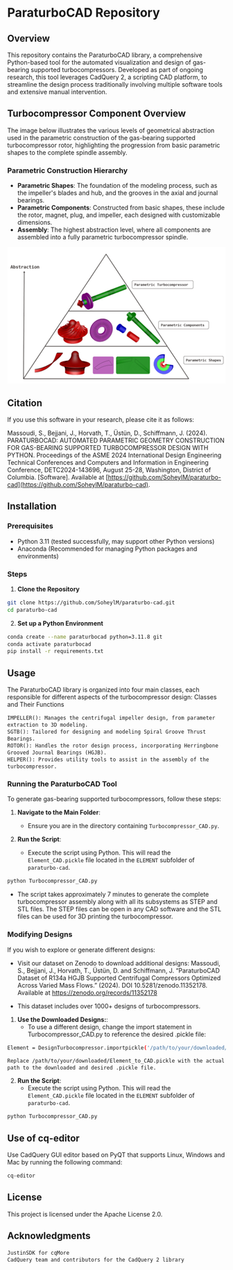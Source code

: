 # ParaturboCAD Repository

## Overview
This repository contains the ParaturboCAD library, a comprehensive Python-based tool for the automated visualization and design of gas-bearing supported turbocompressors. Developed as part of ongoing research, this tool leverages CadQuery 2, a scripting CAD platform, to streamline the design process traditionally involving multiple software tools and extensive manual intervention.

## Turbocompressor Component Overview

The image below illustrates the various levels of geometrical abstraction used in the parametric construction of the gas-bearing supported turbocompressor rotor, highlighting the progression from basic parametric shapes to the complete spindle assembly.

### Parametric Construction Hierarchy

- **Parametric Shapes**: The foundation of the modeling process, such as the impeller's blades and hub, and the grooves in the axial and journal bearings.
- **Parametric Components**: Constructed from basic shapes, these include the rotor, magnet, plug, and impeller, each designed with customizable dimensions.
- **Assembly**: The highest abstraction level, where all components are assembled into a fully parametric turbocompressor spindle.

![Turbocompressor Assembly Overview](images/paraturbocad_abstraction.jpg "Turbocompressor Assembly Overview")


## Citation
If you use this software in your research, please cite it as follows:

Massoudi, S., Bejjani, J., Horvath, T., Üstün, D., Schiffmann, J. (2024). PARATURBOCAD: AUTOMATED PARAMETRIC GEOMETRY CONSTRUCTION FOR GAS-BEARING SUPPORTED TURBOCOMPRESSOR DESIGN WITH PYTHON. Proceedings of the ASME 2024 International Design Engineering Technical Conferences and Computers and Information in Engineering Conference, DETC2024-143696, August 25-28, Washington, District of Columbia. [Software]. Available at [https://github.com/SoheylM/paraturbo-cad](https://github.com/SoheylM/paraturbo-cad).

## Installation

### Prerequisites
- Python 3.11 (tested successfully, may support other Python versions)
- Anaconda (Recommended for managing Python packages and environments)

### Steps
1. **Clone the Repository**
```bash
git clone https://github.com/SoheylM/paraturbo-cad.git
cd paraturbo-cad
```


2. **Set up a Python Environment**
```bash
conda create --name paraturbocad python=3.11.8 git
conda activate paraturbocad
pip install -r requirements.txt
```

## Usage

The ParaturboCAD library is organized into four main classes, each responsible for different aspects of the turbocompressor design:
Classes and Their Functions

    IMPELLER(): Manages the centrifugal impeller design, from parameter extraction to 3D modeling.
    SGTB(): Tailored for designing and modeling Spiral Groove Thrust Bearings.
    ROTOR(): Handles the rotor design process, incorporating Herringbone Grooved Journal Bearings (HGJB).
    HELPER(): Provides utility tools to assist in the assembly of the turbocompressor.

### Running the ParaturboCAD Tool
To generate gas-bearing supported turbocompressors, follow these steps:

1. **Navigate to the Main Folder**:
   - Ensure you are in the directory containing `Turbocompressor_CAD.py`.

2. **Run the Script**:
   - Execute the script using Python. This will read the `Element_CAD.pickle` file located in the `ELEMENT` subfolder of `paraturbo-cad`.
```bash
python Turbocompressor_CAD.py
```

   - The script takes approximately 7 minutes to generate the complete turbocompressor assembly along with all its subsystems as STEP and STL files. 
   The STEP files can be open in any CAD software and the STL files can be used for 3D printing the turbocompressor.

### Modifying Designs

If you wish to explore or generate different designs:

- Visit our dataset on Zenodo to download additional designs:
    Massoudi, S., Bejjani, J., Horvath, T., Üstün, D. and Schiffmann, J. “ParaturboCAD Dataset of R134a HGJB Supported Centrifugal Compressors Optimized Across Varied Mass Flows.” (2024). DOI 10.5281/zenodo.11352178. Available at https://zenodo.org/records/11352178

- This dataset includes over 1000+ designs of turbocompressors.


1. **Use the Downloaded Designs:**:
    - To use a different design, change the import statement in Turbocompressor_CAD.py to reference the desired .pickle file:
```bash
Element = DesignTurbocompressor.importpickle('/path/to/your/downloaded/Element_to_CAD.pickle')
```
    Replace /path/to/your/downloaded/Element_to_CAD.pickle with the actual path to the downloaded and desired .pickle file.

2. **Run the Script**:
   - Execute the script using Python. This will read the `Element_CAD.pickle` file located in the `ELEMENT` subfolder of `paraturbo-cad`.
```bash
python Turbocompressor_CAD.py
```

## Use of cq-editor
Use CadQuery GUI editor based on PyQT that supports Linux, Windows and Mac by running the following command:
```bash
cq-editor
```

## License

This project is licensed under the Apache License 2.0.

## Acknowledgments

    JustinSDK for cqMore
    CadQuery team and contributors for the CadQuery 2 library




